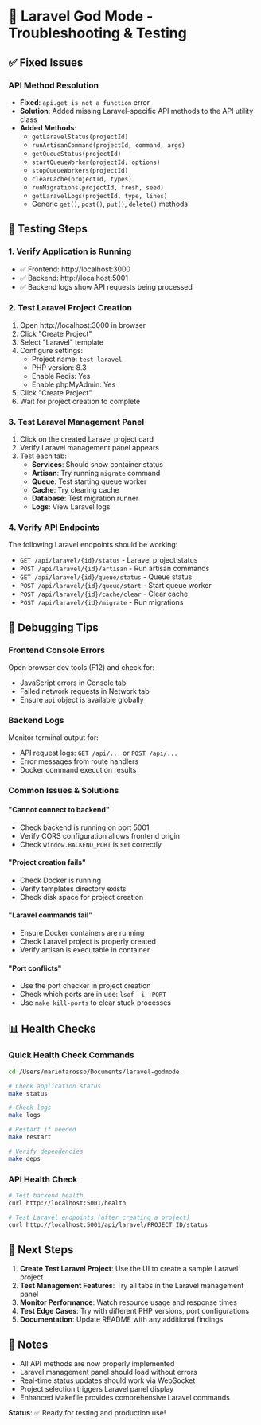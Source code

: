 # 🔧 Laravel God Mode - Troubleshooting & Testing

## ✅ Fixed Issues

### API Method Resolution
- **Fixed**: `api.get is not a function` error
- **Solution**: Added missing Laravel-specific API methods to the API utility class
- **Added Methods**:
  - `getLaravelStatus(projectId)`
  - `runArtisanCommand(projectId, command, args)`
  - `getQueueStatus(projectId)`
  - `startQueueWorker(projectId, options)`
  - `stopQueueWorkers(projectId)`
  - `clearCache(projectId, types)`
  - `runMigrations(projectId, fresh, seed)`
  - `getLaravelLogs(projectId, type, lines)`
  - Generic `get()`, `post()`, `put()`, `delete()` methods

## 🧪 Testing Steps

### 1. Verify Application is Running
- ✅ Frontend: http://localhost:3000
- ✅ Backend: http://localhost:5001
- ✅ Backend logs show API requests being processed

### 2. Test Laravel Project Creation
1. Open http://localhost:3000 in browser
2. Click "Create Project"
3. Select "Laravel" template
4. Configure settings:
   - Project name: `test-laravel`
   - PHP version: 8.3
   - Enable Redis: Yes
   - Enable phpMyAdmin: Yes
5. Click "Create Project"
6. Wait for project creation to complete

### 3. Test Laravel Management Panel
1. Click on the created Laravel project card
2. Verify Laravel management panel appears
3. Test each tab:
   - **Services**: Should show container status
   - **Artisan**: Try running `migrate` command
   - **Queue**: Test starting queue worker
   - **Cache**: Try clearing cache
   - **Database**: Test migration runner
   - **Logs**: View Laravel logs

### 4. Verify API Endpoints
The following Laravel endpoints should be working:
- `GET /api/laravel/{id}/status` - Laravel project status
- `POST /api/laravel/{id}/artisan` - Run artisan commands
- `GET /api/laravel/{id}/queue/status` - Queue status
- `POST /api/laravel/{id}/queue/start` - Start queue worker
- `POST /api/laravel/{id}/cache/clear` - Clear cache
- `POST /api/laravel/{id}/migrate` - Run migrations

## 🐛 Debugging Tips

### Frontend Console Errors
Open browser dev tools (F12) and check for:
- JavaScript errors in Console tab
- Failed network requests in Network tab
- Ensure `api` object is available globally

### Backend Logs
Monitor terminal output for:
- API request logs: `GET /api/...` or `POST /api/...`
- Error messages from route handlers
- Docker command execution results

### Common Issues & Solutions

#### "Cannot connect to backend"
- Check backend is running on port 5001
- Verify CORS configuration allows frontend origin
- Check `window.BACKEND_PORT` is set correctly

#### "Project creation fails"
- Check Docker is running
- Verify templates directory exists
- Check disk space for project creation

#### "Laravel commands fail"
- Ensure Docker containers are running
- Check Laravel project is properly created
- Verify artisan is executable in container

#### "Port conflicts"
- Use the port checker in project creation
- Check which ports are in use: `lsof -i :PORT`
- Use `make kill-ports` to clear stuck processes

## 📊 Health Checks

### Quick Health Check Commands
```bash
cd /Users/mariotarosso/Documents/laravel-godmode

# Check application status
make status

# Check logs
make logs

# Restart if needed
make restart

# Verify dependencies
make deps
```

### API Health Check
```bash
# Test backend health
curl http://localhost:5001/health

# Test Laravel endpoints (after creating a project)
curl http://localhost:5001/api/laravel/PROJECT_ID/status
```

## 🎯 Next Steps

1. **Create Test Laravel Project**: Use the UI to create a sample Laravel project
2. **Test Management Features**: Try all tabs in the Laravel management panel
3. **Monitor Performance**: Watch resource usage and response times
4. **Test Edge Cases**: Try with different PHP versions, port configurations
5. **Documentation**: Update README with any additional findings

## 📝 Notes

- All API methods are now properly implemented
- Laravel management panel should load without errors
- Real-time status updates should work via WebSocket
- Project selection triggers Laravel panel display
- Enhanced Makefile provides comprehensive Laravel commands

**Status**: ✅ Ready for testing and production use!
